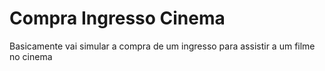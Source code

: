# Compra Ingresso Cinema

Basicamente vai simular a compra de um ingresso para assistir a um filme no cinema
